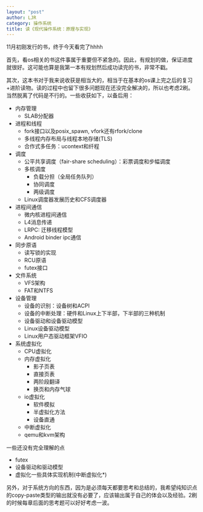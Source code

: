 ```yaml
---
layout: "post"
author: LJR
category: 操作系统
title: 读《现代操作系统：原理与实现》
---
```


11月初刚发行的书，终于今天看完了hhhh

首先，看os相关的书这件事属于重要但不紧急的。因此，有规划的做，保证进度就很好。这可能也算是我第一本有规划然后成功读完的书，非常不戳。

其次，这本书对于我来说收获是相当大的，相当于在基本的os课上完之后的复习+进阶读物。读的过程中也留下很多问题现在还没完全解决的，所以也考虑2刷。当然脱离了代码是不行的。一些收获如下，以备后用：

+ 内存管理
  + SLAB分配器
+ 进程和线程
  + fork接口以及posix_spawn, vfork还有rfork/clone
  + 多线程内存布局与线程本地存储(TLS)
  + 合作式多任务：ucontext和纤程
+ 调度
  + 公平共享调度（fair-share scheduling）：彩票调度和步幅调度
  + 多核调度
    + 负载分担（全局任务队列）
    + 协同调度
    + 两级调度
  + Linux调度器发展历史和CFS调度器
+ 进程间通信
  + 微内核进程间通信
  + L4消息传递
  + LRPC: 迁移线程模型
  + Android binder ipc通信
+ 同步原语
  + 读写锁的实现
  + RCU原语
  + futex接口
+ 文件系统
  + VFS架构
  + FAT和NTFS
+ 设备管理
  + 设备的识别：设备树和ACPI
  + 设备的中断处理：硬件和Linux上下半部，下半部的三种机制
  + 设备驱动和设备驱动模型
  + Linux设备驱动模型
  + Linux用户态驱动框架VFIO
+ 系统虚拟化
  + CPU虚拟化
  + 内存虚拟化
    + 影子页表
    + 直接页表
    + 两阶段翻译
    + 换页和内存气球
  + io虚拟化
    + 软件模拟
    + 半虚拟化方法
    + 设备直通
  + 中断虚拟化
  + qemu和kvm架构

一些还没有完全理解的点

+ futex
+ 设备驱动和驱动模型
+ 虚拟化一些具体实现机制(中断虚拟化*)

另外，对于系统方向的东西，因为是必须每天都要思考和总结的，我希望纯知识点的copy-paste类型的输出就没有必要了，应该输出属于自己的体会以及经验。2刷的时候每章后面的思考题可以好好考虑一波。

